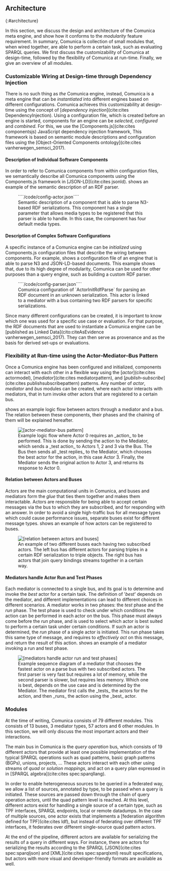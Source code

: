 ## Architecture
{:#architecture}

In this section, we discuss the design and architecture of the Comunica meta engine,
and show how it conforms to the _modularity_ feature requirement.
In summary, Comunica is collection of small modules that, when wired together,
are able to perform a certain task, such as evaluating SPARQL queries.
We first discuss the customizability of Comunica at design-time,
followed by the flexibility of Comunica at run-time.
Finally, we give an overview of all modules.

### Customizable Wiring at Design-time through Dependency Injection

There is no such thing as _the_ Comunica engine,
instead, Comunica is a meta engine that can be _instantiated_ into different engines based on different configurations.
Comunica achieves this customizability at design-time using the concept of [_dependency injection_](cite:cites DependencyInjection).
Using a configuration file, which is created before an engine is started,
components for an engine can be _selected_, _configured_ and _combined_.
For this, we use the [Components.js](cite:cites componentsjs) JavaScript dependency injection framework,
This framework is based on semantic module descriptions and configuration files
using the [Object-Oriented Components ontology](cite:cites vanherwegen_semsci_2017).

#### Description of Individual Software Components

In order to refer to Comunica components from within configuration files,
we semantically describe all Comunica components using the Components.js framework in [JSON-LD](cite:cites jsonld).
[](#config-actor) shows an example of the semantic description of an RDF parser.

<figure id="config-actor" class="listing">
````/code/config-actor.json````
<figcaption markdown="block">
Semantic description of a component that is able to parse N3-based RDF serializations.
This component has a single parameter that allows media types to be registered that this parser is able to handle.
In this case, the component has four default media types.
</figcaption>
</figure>

#### Description of Complex Software Configurations

A specific instance of a Comunica engine
can be _initialized_ using Components.js configuration files
that describe the wiring between components.
For example, [](#config-parser) shows a configuration file of an engine that is able to parse N3 and JSON-LD-based documents.
This example shows that, due to its high degree of modularity,
Comunica can be used for other purposes than a query engine,
such as building a custom RDF parser.

<figure id="config-parser" class="listing">
````/code/config-parser.json````
<figcaption markdown="block">
Comunica configuration of `ActorInitRdfParse` for parsing an RDF document in an unknown serialization.
This actor is linked to a mediator with a bus containing two RDF parsers for specific serializations.
</figcaption>
</figure>

Since many different configurations can be created,
it is important to know which one was used for a specific use case or evaluation.
For that purpose,
the RDF documents that are used to instantiate a Comunica engine
can be [published as Linked Data](cito:citeAsEvidence vanherwegen_semsci_2017).
They can then serve as provenance
and as the basis for derived set-ups or evaluations.

### Flexibility at Run-time using the Actor–Mediator–Bus Pattern

Once a Comunica engine has been configured and initialized,
components can interact with each other in a flexible way using the [_actor_](cite:cites actormodel),
[_mediator_](cite:cites mediatorpattern), and [_publish–subscribe_](cite:cites publishsubscribepattern) patterns.
Any number of _actor_, _mediator_ and _bus_ modules can be created,
where each actor interacts with mediators, that in turn invoke other actors that are registered to a certain bus.

[](#actor-mediator-bus) shows an example logic flow between actors through a mediator and a bus.
The relation between these components, their phases and the chaining of them will be explained hereafter.

<figure id="actor-mediator-bus">
<img src="img/actor-mediator-bus.svg" alt="[actor-mediator-bus pattern]">
<figcaption markdown="block">
Example logic flow where Actor 0 requires an _action_ to be performed.
This is done by sending the action to the Mediator, which sends a _test action_ to Actors 1, 2 and 3 via the Bus.
The Bus then sends all _test replies_ to the Mediator,
which chooses the best actor for the action, in this case Actor 3.
Finally, the Mediator sends the original action to Actor 3, and returns its response to Actor 0.
</figcaption>
</figure>

#### Relation between Actors and Buses

Actors are the main computational units in Comunica, and buses and mediators form the _glue_ that ties them together and makes them interactable.
Actors are responsible for being able to accept certain messages
via the bus to which they are subscribed,
and for responding with an answer.
In order to avoid a single high-traffic bus for all message types which could cause performance issues,
separate buses exist for different message types.
[](#relation-actor-bus) shows an example of how actors can be registered to buses.

<figure id="relation-actor-bus">
<img src="img/relation-actor-bus.svg" alt="[relation between actors and buses]">
<figcaption markdown="block">
An example of two different buses each having two subscribed actors.
The left bus has different actors for parsing triples in a certain RDF serialization to triple objects.
The right bus has actors that join query bindings streams together in a certain way.
</figcaption>
</figure>

#### Mediators handle Actor Run and Test Phases

Each mediator is connected to a single bus, and its goal is to determine and invoke the *best* actor for a certain task.
The definition of '*best*' depends on the mediator, and different implementations can lead to different choices in different scenarios.
A mediator works in two phases: the _test_ phase and the _run_ phase.
The test phase is used to check under which conditions the action can be performed in each actor on the bus.
This phase must always come before the _run_ phase, and is used to select which actor is best suited to perform a certain task under certain conditions.
If such an actor is determined, the _run_ phase of a single actor is initiated.
This _run_ phase takes this same type of message, and requires to _effectively act_ on this message,
and return the result of this action.
[](#run-test-phases) shows an example of a mediator invoking a run and test phase.

<figure id="run-test-phases">
<img src="img/run-test-phases.svg" alt="[mediators handle actor run and test phases]">
<figcaption markdown="block">
Example sequence diagram of a mediator that chooses the fastest actor
on a parse bus with two subscribed actors.
The first parser is very fast but requires a lot of memory,
while the second parser is slower, but requires less memory.
Which one is best, depends on the use case and is determined by the Mediator.
The mediator first calls the _tests_ the actors for the action, and then _runs_ the action using the _best_ actor.
</figcaption>
</figure>

### Modules

At the time of writing, Comunica consists of 79 different modules.
This consists of 13 buses, 3 mediator types, 57 actors and 6 other modules.
In this section, we will only discuss the most important actors and their interactions.

The main bus in Comunica is the _query operation_ bus, which consists of 19 different actors
that provide at least one possible implementation of the typical SPARQL operations such as quad patterns, basic graph patterns (BGPs), unions, projects, ...
These actors interact with each other using streams of _quad_ or _solution mappings_,
and act on a query plan expressed in in [SPARQL algebra](cite:cites spec:sparqllang).

In order to enable heterogeneous sources to be queried in a federated way,
we allow a list of sources, annotated by type, to be passed when a query is initiated.
These sources are passed down through the chain of query operation actors,
until the quad pattern level is reached.
At this level, different actors exist for handling a single source of a certain type,
such as TPF interfaces, SPARQL endpoints, local or remote datadumps.
In the case of multiple sources, one actor exists that implements a [federation algorithm defined for TPF](cite:cites ldf),
but instead of federating over different TPF interfaces, it federates over different single-source quad pattern actors.

At the end of the pipeline, different actors are available for serializing the results of a query in different ways.
For instance, there are actors for serializing the results according to
the SPARQL [JSON](cite:cites spec:sparqljson) and [XML](cite:cites spec:sparqlxml) result specifications,
but actors with more visual and developer-friendly formats are available as well.
